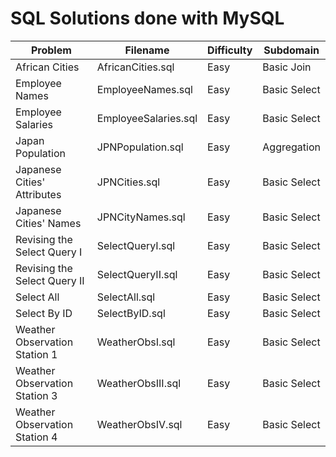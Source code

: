 # SQL Solutions done with MySQL

| Problem | Filename | Difficulty | Subdomain |
| --- | --- | --- | --- |
| African Cities | AfricanCities.sql | Easy | Basic Join |
| Employee Names | EmployeeNames.sql | Easy | Basic Select |
| Employee Salaries | EmployeeSalaries.sql | Easy | Basic Select |
| Japan Population | JPNPopulation.sql | Easy | Aggregation |
| Japanese Cities' Attributes | JPNCities.sql | Easy | Basic Select |
| Japanese Cities' Names | JPNCityNames.sql | Easy | Basic Select |
| Revising the Select Query I | SelectQueryI.sql | Easy | Basic Select |
| Revising the Select Query II | SelectQueryII.sql | Easy | Basic Select |
| Select All | SelectAll.sql | Easy | Basic Select |
| Select By ID | SelectByID.sql | Easy | Basic Select |
| Weather Observation Station 1 | WeatherObsI.sql | Easy | Basic Select |
| Weather Observation Station 3 | WeatherObsIII.sql | Easy | Basic Select |
| Weather Observation Station 4 | WeatherObsIV.sql | Easy | Basic Select |
